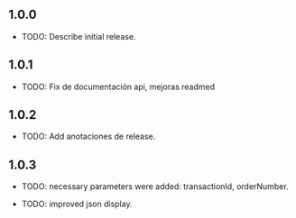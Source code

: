 ## 1.0.0

* TODO: Describe initial release.

## 1.0.1

* TODO: Fix de documentación api, mejoras readmed

## 1.0.2

* TODO: Add anotaciones de release.

## 1.0.3

* TODO: necessary parameters were added: transactionId, orderNumber.

* TODO: improved json display.


